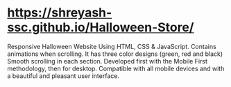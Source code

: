 # https://shreyash-ssc.github.io/Halloween-Store/
Responsive Halloween Website Using HTML, CSS & JavaScript.
Contains animations when scrolling.
It has three color designs (green, red and black)
Smooth scrolling in each section.
Developed first with the Mobile First methodology, then for desktop.
Compatible with all mobile devices and with a beautiful and pleasant user interface.
